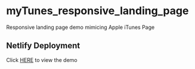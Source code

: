 # myTunes_responsive_landing_page

Responsive landing page demo mimicing Apple iTunes Page

## Netlify Deployment

Click [HERE](https://serene-heisenberg-589538.netlify.com/#showcase) to view the demo
